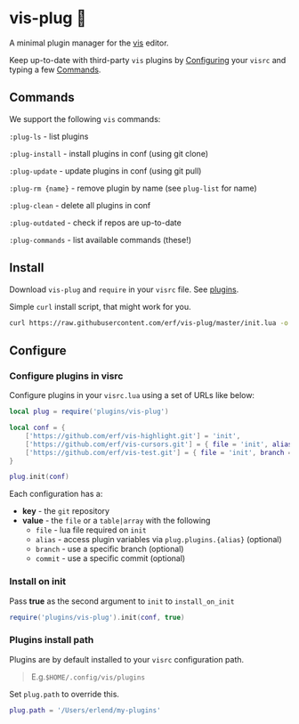 # vis-plug 🦑

A minimal plugin manager for the [vis](https://github.com/martanne/vis) editor.

Keep up-to-date with third-party `vis` plugins by [Configuring](#Configure) your `visrc` and typing a few [Commands](#Commands).

## Commands

We support the following `vis` commands:

`:plug-ls` - list plugins

`:plug-install` - install plugins in conf (using git clone)

`:plug-update` - update plugins in conf (using git pull)

`:plug-rm {name}` - remove plugin by name (see `plug-list` for name)

`:plug-clean` - delete all plugins in conf

`:plug-outdated` - check if repos are up-to-date

`:plug-commands` - list available commands (these!)

## Install

Download `vis-plug` and `require` in your `visrc` file. See [plugins](https://github.com/martanne/vis/wiki/Plugins).

Simple `curl` install script, that might work for you.

```bash
curl https://raw.githubusercontent.com/erf/vis-plug/master/init.lua -o $HOME/.config/vis/plugins/vis-plug/init.lua --create-dirs
```

## Configure

### Configure plugins in visrc

Configure plugins in your `visrc.lua` using a set of URLs like below:

```Lua
local plug = require('plugins/vis-plug')

local conf = {
	['https://github.com/erf/vis-highlight.git'] = 'init',
	['https://github.com/erf/vis-cursors.git'] = { file = 'init', alias = 'C' },
	['https://github.com/erf/vis-test.git'] = { file = 'init', branch = 'other', commit = 'f4849d4' },
}

plug.init(conf)

```

Each configuration has a:

- **key** - the `git` repository
- **value** - the `file` or a `table|array` with the following
	- `file` - lua file required on `init`
	- `alias` - access plugin variables via `plug.plugins.{alias}` (optional)
	- `branch` - use a specific branch (optional)
	- `commit` - use a specific commit (optional)

### Install on init

Pass **true** as the second argument to `init` to `install_on_init`

```Lua
require('plugins/vis-plug').init(conf, true)
```

### Plugins install path

Plugins are by default installed to your `visrc` configuration path. 

>E.g.`$HOME/.config/vis/plugins`

Set `plug.path` to override this.

```Lua
plug.path = '/Users/erlend/my-plugins'
```
